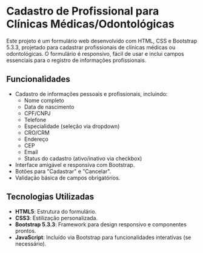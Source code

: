 # Cadastro de Profissional para Clínicas Médicas/Odontológicas

Este projeto é um formulário web desenvolvido com HTML, CSS e Bootstrap 5.3.3, projetado para cadastrar profissionais de clínicas médicas ou odontológicas. O formulário é responsivo, fácil de usar e inclui campos essenciais para o registro de informações profissionais.

## Funcionalidades

- Cadastro de informações pessoais e profissionais, incluindo:
  - Nome completo
  - Data de nascimento
  - CPF/CNPJ
  - Telefone
  - Especialidade (seleção via dropdown)
  - CRO/CRM
  - Endereço
  - CEP
  - Email
  - Status do cadastro (ativo/inativo via checkbox)
- Interface amigável e responsiva com Bootstrap.
- Botões para "Cadastrar" e "Cancelar".
- Validação básica de campos obrigatórios.

## Tecnologias Utilizadas

- **HTML5**: Estrutura do formulário.
- **CSS3**: Estilização personalizada.
- **Bootstrap 5.3.3**: Framework para design responsivo e componentes prontos.
- **JavaScript**: Incluído via Bootstrap para funcionalidades interativas (se necessário).

